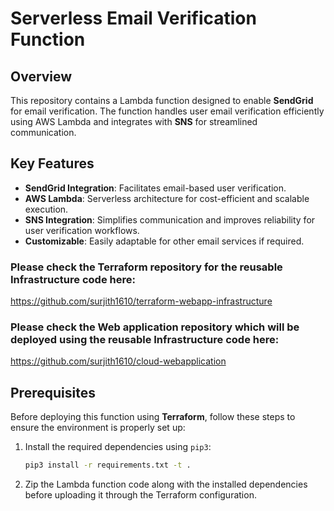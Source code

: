 # Serverless Email Verification Function

## Overview
This repository contains a Lambda function designed to enable **SendGrid** for email verification. The function handles user email verification efficiently using AWS Lambda and integrates with **SNS** for streamlined communication.

## Key Features

- **SendGrid Integration**: Facilitates email-based user verification.  
- **AWS Lambda**: Serverless architecture for cost-efficient and scalable execution.  
- **SNS Integration**: Simplifies communication and improves reliability for user verification workflows.  
- **Customizable**: Easily adaptable for other email services if required.  

### Please check the Terraform repository for the reusable Infrastructure code here:
https://github.com/surjith1610/terraform-webapp-infrastructure

### Please check the Web application repository which will be deployed using the reusable Infrastructure code here:
https://github.com/surjith1610/cloud-webapplication

## Prerequisites
Before deploying this function using **Terraform**, follow these steps to ensure the environment is properly set up:

1. Install the required dependencies using `pip3`:
   ```bash
   pip3 install -r requirements.txt -t .

2. Zip the Lambda function code along with the installed dependencies before uploading it through the Terraform configuration.
